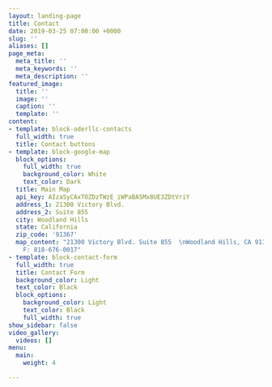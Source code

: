 ```yaml
---
layout: landing-page
title: Contact
date: 2019-03-25 07:00:00 +0000
slug: ''
aliases: []
page_meta:
  meta_title: ''
  meta_keywords: ''
  meta_description: ''
featured_image:
  title: ''
  image: ''
  caption: ''
  template: ''
content:
- template: block-oderllc-contacts
  full_width: true
  title: Contact buttons
- template: block-google-map
  block_options:
    full_width: true
    background_color: White
    text_color: Dark
  title: Main Map
  api_key: AIzaSyCAxTOZDzTWzE_iWPaBASMx8UE3ZDtVriY
  address_1: 21300 Victory Blvd.
  address_2: Suite 855
  city: Woodland Hills
  state: California
  zip_code: '91367'
  map_content: "21300 Victory Blvd. Suite 855  \nWoodland Hills, CA 91367  \nP: 818-676-0036
    F: 818-676-0017"
- template: block-contact-form
  full_width: true
  title: Contact Form
  background_color: Light
  text_color: Black
  block_options:
    background_color: Light
    text_color: Black
    full_width: true
show_sidebar: false
video_gallery:
  videos: []
menu:
  main:
    weight: 4

---
```

